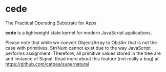 # cede
The Practical Operating Substrate for Apps

**cede** is a lightweight state kernel for modern JavaScript applications.

Please note that while we convert Object/Array to Obj/Arr that is not the case with primitives.
Str/Num cannot exist due to the way JavaScript performs assignment.
Therefore, all primitive values stored in the tree are and instance of Signal.
Read more about this feature (not really a bug) at https://github.com/catpea/supernatural
